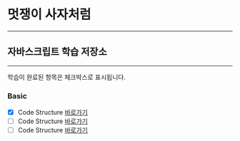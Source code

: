 # 멋쟁이 사자처럼
---
## 자바스크립트 학습 저장소
___

학습이 완료된 항목은 체크박스로 표시됩니다.

### Basic
- [x] Code Structure [바로가기](https://www.naver.com)
- [ ] Code Structure [바로가기](https://www.naver.com)
- [ ] Code Structure [바로가기](https://www.naver.com)

